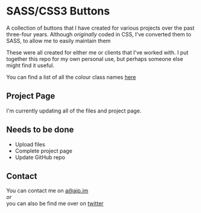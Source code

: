 SASS/CSS3 Buttons
=================
A collection of buttons that I have created for various projects over the past three-four years.
Although *originally* coded in CSS, I've converted them to SASS, to allow me to easily maintain them

These were all created for either me or clients that I've worked with. I put together this repo for my own personal use, but perhaps someone else might find it useful.

You can find a list of all the colour class names [here](//github.com/alexpate/sass-buttons/blob/master/docs/colours.md)

Project Page
------------
I'm currently updating all of the files and project page.

Needs to be done
----------------
- Upload files
- Complete project page
- Update GitHub repo

Contact
-------
You can contact me on a@ajp.im  
*or*  
you can also be find me over on [twitter](http://twitter.com/alexjpate/ "alexjpate Twitter")
